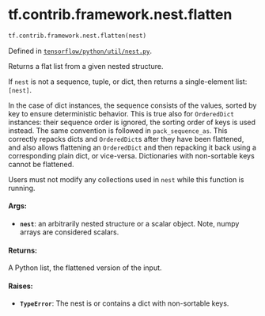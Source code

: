 <div itemscope itemtype="http://developers.google.com/ReferenceObject">
<meta itemprop="name" content="tf.contrib.framework.nest.flatten" />
</div>

# tf.contrib.framework.nest.flatten

``` python
tf.contrib.framework.nest.flatten(nest)
```



Defined in [`tensorflow/python/util/nest.py`](https://www.tensorflow.org/code/tensorflow/python/util/nest.py).

Returns a flat list from a given nested structure.

If `nest` is not a sequence, tuple, or dict, then returns a single-element
list: `[nest]`.

In the case of dict instances, the sequence consists of the values, sorted by
key to ensure deterministic behavior. This is true also for `OrderedDict`
instances: their sequence order is ignored, the sorting order of keys is
used instead. The same convention is followed in `pack_sequence_as`. This
correctly repacks dicts and `OrderedDict`s after they have been flattened,
and also allows flattening an `OrderedDict` and then repacking it back using
a corresponding plain dict, or vice-versa.
Dictionaries with non-sortable keys cannot be flattened.

Users must not modify any collections used in `nest` while this function is
running.

#### Args:

* <b>`nest`</b>: an arbitrarily nested structure or a scalar object. Note, numpy
      arrays are considered scalars.


#### Returns:

A Python list, the flattened version of the input.


#### Raises:

* <b>`TypeError`</b>: The nest is or contains a dict with non-sortable keys.